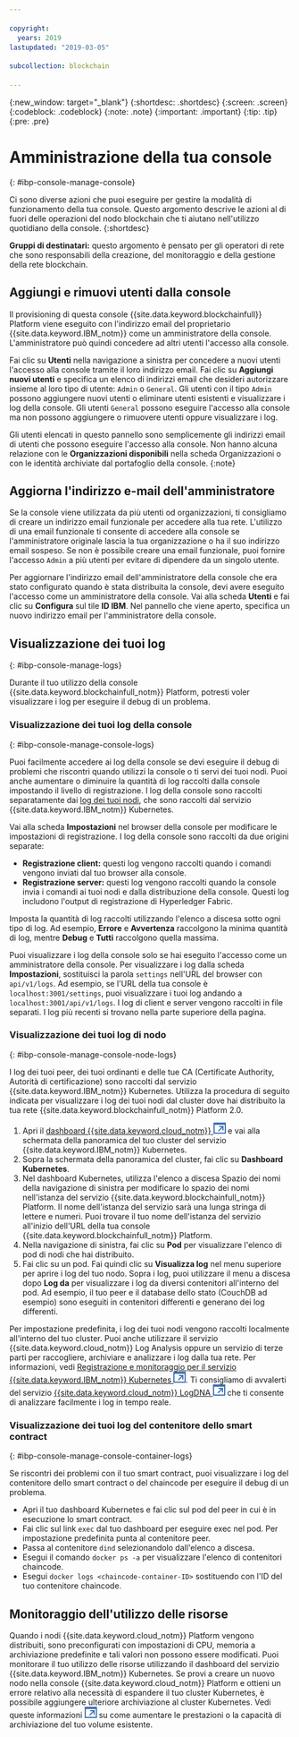 ```yaml
---

copyright:
  years: 2019
lastupdated: "2019-03-05"

subcollection: blockchain

---
```


{:new_window: target="_blank"}
{:shortdesc: .shortdesc}
{:screen: .screen}
{:codeblock: .codeblock}
{:note: .note}
{:important: .important}
{:tip: .tip}
{:pre: .pre}


# Amministrazione della tua console
{: #ibp-console-manage-console}

Ci sono diverse azioni che puoi eseguire per gestire la modalità di funzionamento della tua console. Questo argomento descrive le azioni al di fuori delle operazioni del nodo blockchain che ti aiutano nell'utilizzo quotidiano della console.
{:shortdesc}

**Gruppi di destinatari:** questo argomento è pensato per gli operatori di rete che sono responsabili della creazione, del monitoraggio e della gestione della rete blockchain.

## Aggiungi e rimuovi utenti dalla console

Il provisioning di questa console {{site.data.keyword.blockchainfull}} Platform viene eseguito con l'indirizzo email del proprietario {{site.data.keyword.IBM_notm}} come un amministratore della console. L'amministratore può quindi concedere ad altri utenti l'accesso alla console.

Fai clic su **Utenti** nella navigazione a sinistra per concedere a nuovi utenti l'accesso alla console tramite il loro indirizzo email. Fai clic su **Aggiungi nuovi utenti** e specifica un elenco di indirizzi email che desideri autorizzare insieme al loro tipo di utente: `Admin` o `General`. Gli utenti con il tipo `Admin` possono aggiungere nuovi utenti o eliminare utenti esistenti e visualizzare i log della console. Gli utenti `General` possono eseguire l'accesso alla console ma non possono aggiungere o rimuovere utenti oppure visualizzare i log.


Gli utenti elencati in questo pannello sono semplicemente gli indirizzi email di utenti che possono eseguire l'accesso alla console. Non hanno alcuna relazione con le **Organizzazioni disponibili** nella scheda Organizzazioni o con le identità archiviate dal portafoglio della console.
{:note}

## Aggiorna l'indirizzo e-mail dell'amministratore

Se la console viene utilizzata da più utenti od organizzazioni, ti consigliamo di creare un indirizzo email funzionale per accedere alla tua rete. L'utilizzo di una email funzionale ti consente di accedere alla console se l'amministratore originale lascia la tua organizzazione o ha il suo indirizzo email sospeso. Se non è possibile creare una email funzionale, puoi fornire l'accesso `Admin` a più utenti per evitare di dipendere da un singolo utente.

Per aggiornare l'indirizzo email dell'amministratore della console che era stato configurato quando è stata distribuita la console, devi avere eseguito l'accesso come un amministratore della console. Vai alla scheda **Utenti** e fai clic su **Configura** sul tile **ID IBM**. Nel pannello che viene aperto, specifica un nuovo indirizzo email per l'amministratore della console.

## Visualizzazione dei tuoi log
{: #ibp-console-manage-logs}

Durante il tuo utilizzo della console {{site.data.keyword.blockchainfull_notm}} Platform, potresti voler visualizzare i log per eseguire il debug di un problema.

### Visualizzazione dei tuoi log della console
{: #ibp-console-manage-console-logs}

Puoi facilmente accedere ai log della console se devi eseguire il debug di problemi che riscontri quando utilizzi la console o ti servi dei tuoi nodi. Puoi anche aumentare o diminuire la quantità di log raccolti dalla console impostando il livello di registrazione. I log della console sono raccolti separatamente dai [log dei tuoi nodi](/docs/services/blockchain/howto/ibp-console-manage.html#ibp-console-manage-console-node-logs), che sono raccolti dal servizio {{site.data.keyword.IBM_notm}} Kubernetes.

Vai alla scheda **Impostazioni** nel browser della console per modificare le impostazioni di registrazione. I log della console sono raccolti da due origini separate:

  * **Registrazione client:** questi log vengono raccolti quando i comandi vengono inviati dal tuo browser alla console.
  * **Registrazione server:** questi log vengono raccolti quando la console invia i comandi ai tuoi nodi e dalla distribuzione della console. Questi log includono l'output di registrazione di Hyperledger Fabric.

Imposta la quantità di log raccolti utilizzando l'elenco a discesa sotto ogni tipo di log. Ad esempio, **Errore** e **Avvertenza** raccolgono la minima quantità di log, mentre **Debug** e **Tutti** raccolgono quella massima.

Puoi visualizzare i log della console solo se hai eseguito l'accesso come un amministratore della console. Per visualizzare i log dalla scheda **Impostazioni**, sostituisci la parola `settings` nell'URL del browser con `api/v1/logs`. Ad esempio, se l'URL della tua console è `localhost:3001/settings`, puoi visualizzare i tuoi log andando a `localhost:3001/api/v1/logs`. I log di client e server vengono raccolti in file separati. I log più recenti si trovano nella parte superiore della pagina.

### Visualizzazione dei tuoi log di nodo
{: #ibp-console-manage-console-node-logs}

I log dei tuoi peer, dei tuoi ordinanti e delle tue CA (Certificate Authority, Autorità di certificazione) sono raccolti dal servizio {{site.data.keyword.IBM_notm}} Kubernetes. Utilizza la procedura di seguito indicata per visualizzare i log dei tuoi nodi dal cluster dove hai distribuito la tua rete {{site.data.keyword.blockchainfull_notm}} Platform 2.0.

1. Apri il [dashboard {{site.data.keyword.cloud_notm}} ![Icona link esterno](../images/external_link.svg "Icona link esterno")](https://cloud.ibm.com/resources) e vai alla schermata della panoramica del tuo cluster del servizio {{site.data.keyword.IBM_notm}} Kubernetes.
2. Sopra la schermata della panoramica del cluster, fai clic su **Dashboard Kubernetes**.
3. Nel dashboard Kubernetes, utilizza l'elenco a discesa Spazio dei nomi della navigazione di sinistra per modificare lo spazio dei nomi nell'istanza del servizio {{site.data.keyword.blockchainfull_notm}} Platform. Il nome dell'istanza del servizio sarà una lunga stringa di lettere e numeri. Puoi trovare il tuo nome dell'istanza del servizio all'inizio dell'URL della tua console {{site.data.keyword.blockchainfull_notm}} Platform.
4. Nella navigazione di sinistra, fai clic su **Pod** per visualizzare l'elenco di pod di nodi che hai distribuito.
5. Fai clic su un pod. Fai quindi clic su **Visualizza log** nel menu superiore per aprire i log del tuo nodo. Sopra i log, puoi utilizzare il menu a discesa dopo **Log da** per visualizzare i log da diversi contenitori all'interno del pod. Ad esempio, il tuo peer e il database dello stato (CouchDB ad esempio) sono eseguiti in contenitori differenti e generano dei log differenti.

Per impostazione predefinita, i log dei tuoi nodi vengono raccolti localmente all'interno del tuo cluster. Puoi anche utilizzare il servizio {{site.data.keyword.cloud_notm}} Log Analysis oppure un servizio di terze parti per raccogliere, archiviare e analizzare i log dalla tua rete. Per informazioni, vedi [Registrazione e monitoraggio per il servizio {{site.data.keyword.IBM_notm}} Kubernetes ![Icona link esterno](../images/external_link.svg "Icona link esterno")](https://console.cloud.ibm.com/docs/containers?topic=containers-health#health "Registrazione e monitoraggio per il servizio {{site.data.keyword.IBM_notm}} Kubernetes"). Ti consigliamo di avvalerti del servizio [{{site.data.keyword.cloud_notm}} LogDNA ![Icona link esterno](../images/external_link.svg "Icona link esterno")](https://cloud.ibm.com/catalog/services/logdna "{{site.data.keyword.IBM_notm}} Log Analysis con LogDNA") che ti consente di analizzare facilmente i log in tempo reale.

### Visualizzazione dei tuoi log del contenitore dello smart contract
{: #ibp-console-manage-console-container-logs}

Se riscontri dei problemi con il tuo smart contract, puoi visualizzare i log del contenitore dello smart contract o del chaincode per eseguire il debug di un problema.

- Apri il tuo dashboard Kubernetes e fai clic sul pod del peer in cui è in esecuzione lo smart contract.
- Fai clic sul link `exec` dal tuo dashboard per eseguire exec nel pod. Per impostazione predefinita punta al contenitore peer.
- Passa al contenitore `dind` selezionandolo dall'elenco a discesa.
- Esegui il comando `docker ps -a` per visualizzare l'elenco di contenitori chaincode.
- Esegui `docker logs <chaincode-container-ID>` sostituendo <chaincode-container-ID> con l'ID del tuo contenitore chaincode.


## Monitoraggio dell'utilizzo delle risorse

Quando i nodi {{site.data.keyword.cloud_notm}} Platform vengono distribuiti, sono preconfigurati con impostazioni di CPU, memoria a archiviazione predefinite e tali valori non possono essere modificati. Puoi monitorare il tuo utilizzo delle risorse utilizzando il dashboard del servizio {{site.data.keyword.IBM_notm}} Kubernetes. Se provi a creare un nuovo nodo nella console {{site.data.keyword.cloud_notm}} Platform e ottieni un errore relativo alla necessità di espandere il tuo cluster Kubernetes, è possibile aggiungere ulteriore archiviazione al cluster Kubernetes. Vedi queste informazioni [ ![Icona link esterno](../images/external_link.svg "Icona link esterno")](https://cloud.ibm.com/docs/containers/cs_storage_file.html#change_storage_configuration "Modifica della dimensione e dell'IOPS del tuo dispositivo di archiviazione esistente") su come aumentare le prestazioni o la capacità di archiviazione del tuo volume esistente.
